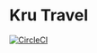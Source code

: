 # Kru Travel

[![CircleCI](https://circleci.com/gh/jace-ys/kru-travel.svg?style=svg&circle-token=45b2c4007efd7a132410243295ef5b55dbc67391)](https://circleci.com/gh/jace-ys/kru-travel)
